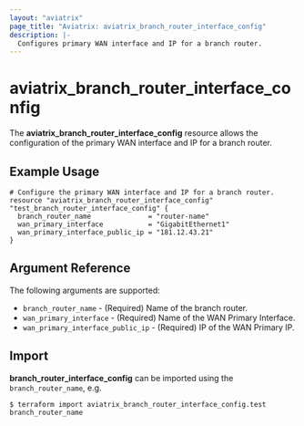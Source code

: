 ```yaml
---
layout: "aviatrix"
page_title: "Aviatrix: aviatrix_branch_router_interface_config"
description: |-
  Configures primary WAN interface and IP for a branch router.
---
```


# aviatrix_branch_router_interface_config

The **aviatrix_branch_router_interface_config** resource allows the configuration of the primary WAN interface and IP for a branch router.

## Example Usage

```hcl
# Configure the primary WAN interface and IP for a branch router.
resource "aviatrix_branch_router_interface_config" "test_branch_router_interface_config" {
  branch_router_name              = "router-name"
  wan_primary_interface           = "GigabitEthernet1"
  wan_primary_interface_public_ip = "181.12.43.21"
}
```

## Argument Reference

The following arguments are supported:

* `branch_router_name` - (Required) Name of the branch router.
* `wan_primary_interface` - (Required) Name of the WAN Primary Interface.
* `wan_primary_interface_public_ip` - (Required) IP of the WAN Primary IP.

## Import

**branch_router_interface_config** can be imported using the `branch_router_name`, e.g.

```
$ terraform import aviatrix_branch_router_interface_config.test branch_router_name
```
